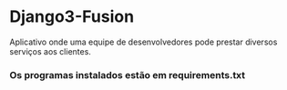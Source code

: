 # Django3-Fusion

Aplicativo onde uma equipe de desenvolvedores pode prestar diversos serviços aos clientes.

### Os programas instalados estão em requirements.txt
